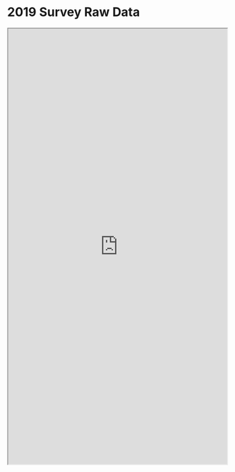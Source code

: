# 2019 Survey Raw Data

<iframe src="https://docs.google.com/spreadsheets/d/13p6Hr9kSZuVKbQgOT_BcgasEvOuqEvt0Y0c78S5rlvw/edit#gid=1753613754" height="1000px" width="100%" title="Survey 2020 - Raw Data"/>
